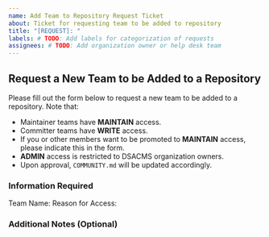 ```yaml
---
name: Add Team to Repository Request Ticket
about: Ticket for requesting team to be added to repository
title: "[REQUEST]: "
labels: # TODO: Add labels for categorization of requests
assignees: # TODO: Add organization owner or help desk team
---
```


## Request a New Team to be Added to a Repository

Please fill out the form below to request a new team to be added to a repository. Note that:

- Maintainer teams have **MAINTAIN** access.
- Committer teams have **WRITE** access.
- If you or other members want to be promoted to **MAINTAIN** access, please indicate this in the form.
- **ADMIN** access is restricted to DSACMS organization owners.
- Upon approval, `COMMUNITY.md` will be updated accordingly.

### Information Required

Team Name: <!-- Provide the team name you'd like to grant access to the repo -->
Reason for Access: <!-- Provide a 1-2 sentence explanation for access -->

### Additional Notes (Optional)

<!-- Provide any additional context or requests -->
